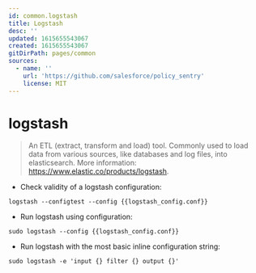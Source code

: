 ```yaml
---
id: common.logstash
title: Logstash
desc: ''
updated: 1615655543067
created: 1615655543067
gitDirPath: pages/common
sources:
  - name: ''
    url: 'https://github.com/salesforce/policy_sentry'
    license: MIT
---
```

# logstash

> An ETL (extract, transform and load) tool.
> Commonly used to load data from various sources, like databases and log files, into elasticsearch.
> More information: <https://www.elastic.co/products/logstash>.

- Check validity of a logstash configuration:

`logstash --configtest --config {{logstash_config.conf}}`

- Run logstash using configuration:

`sudo logstash --config {{logstash_config.conf}}`

- Run logstash with the most basic inline configuration string:

`sudo logstash -e 'input {} filter {} output {}'`

